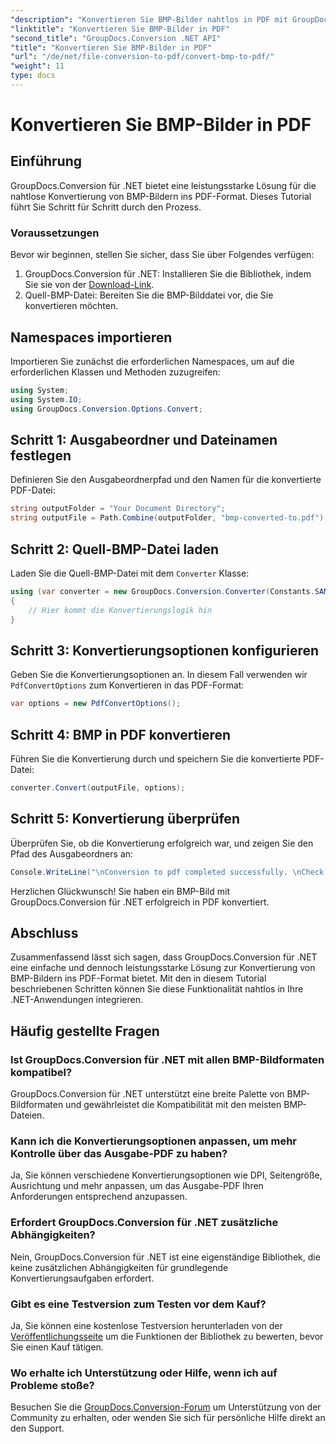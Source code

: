 ```yaml
---
"description": "Konvertieren Sie BMP-Bilder nahtlos in PDF mit GroupDocs.Conversion für .NET. Anpassbare Optionen für optimale Ausgabe."
"linktitle": "Konvertieren Sie BMP-Bilder in PDF"
"second_title": "GroupDocs.Conversion .NET API"
"title": "Konvertieren Sie BMP-Bilder in PDF"
"url": "/de/net/file-conversion-to-pdf/convert-bmp-to-pdf/"
"weight": 11
type: docs
---
```

# Konvertieren Sie BMP-Bilder in PDF

## Einführung
GroupDocs.Conversion für .NET bietet eine leistungsstarke Lösung für die nahtlose Konvertierung von BMP-Bildern ins PDF-Format. Dieses Tutorial führt Sie Schritt für Schritt durch den Prozess.
### Voraussetzungen
Bevor wir beginnen, stellen Sie sicher, dass Sie über Folgendes verfügen:
1. GroupDocs.Conversion für .NET: Installieren Sie die Bibliothek, indem Sie sie von der [Download-Link](https://releases.groupdocs.com/conversion/net/).
2. Quell-BMP-Datei: Bereiten Sie die BMP-Bilddatei vor, die Sie konvertieren möchten.

## Namespaces importieren
Importieren Sie zunächst die erforderlichen Namespaces, um auf die erforderlichen Klassen und Methoden zuzugreifen:
```csharp
using System;
using System.IO;
using GroupDocs.Conversion.Options.Convert;
```
## Schritt 1: Ausgabeordner und Dateinamen festlegen
Definieren Sie den Ausgabeordnerpfad und den Namen für die konvertierte PDF-Datei:
```csharp
string outputFolder = "Your Document Directory";
string outputFile = Path.Combine(outputFolder, "bmp-converted-to.pdf");
```
## Schritt 2: Quell-BMP-Datei laden
Laden Sie die Quell-BMP-Datei mit dem `Converter` Klasse:
```csharp
using (var converter = new GroupDocs.Conversion.Converter(Constants.SAMPLE_BMP))
{
    // Hier kommt die Konvertierungslogik hin
}
```
## Schritt 3: Konvertierungsoptionen konfigurieren
Geben Sie die Konvertierungsoptionen an. In diesem Fall verwenden wir `PdfConvertOptions` zum Konvertieren in das PDF-Format:
```csharp
var options = new PdfConvertOptions();
```
## Schritt 4: BMP in PDF konvertieren
Führen Sie die Konvertierung durch und speichern Sie die konvertierte PDF-Datei:
```csharp
converter.Convert(outputFile, options);
```
## Schritt 5: Konvertierung überprüfen
Überprüfen Sie, ob die Konvertierung erfolgreich war, und zeigen Sie den Pfad des Ausgabeordners an:
```csharp
Console.WriteLine("\nConversion to pdf completed successfully. \nCheck output in {0}", outputFolder);
```
Herzlichen Glückwunsch! Sie haben ein BMP-Bild mit GroupDocs.Conversion für .NET erfolgreich in PDF konvertiert.

## Abschluss
Zusammenfassend lässt sich sagen, dass GroupDocs.Conversion für .NET eine einfache und dennoch leistungsstarke Lösung zur Konvertierung von BMP-Bildern ins PDF-Format bietet. Mit den in diesem Tutorial beschriebenen Schritten können Sie diese Funktionalität nahtlos in Ihre .NET-Anwendungen integrieren.
## Häufig gestellte Fragen
### Ist GroupDocs.Conversion für .NET mit allen BMP-Bildformaten kompatibel?
GroupDocs.Conversion für .NET unterstützt eine breite Palette von BMP-Bildformaten und gewährleistet die Kompatibilität mit den meisten BMP-Dateien.
### Kann ich die Konvertierungsoptionen anpassen, um mehr Kontrolle über das Ausgabe-PDF zu haben?
Ja, Sie können verschiedene Konvertierungsoptionen wie DPI, Seitengröße, Ausrichtung und mehr anpassen, um das Ausgabe-PDF Ihren Anforderungen entsprechend anzupassen.
### Erfordert GroupDocs.Conversion für .NET zusätzliche Abhängigkeiten?
Nein, GroupDocs.Conversion für .NET ist eine eigenständige Bibliothek, die keine zusätzlichen Abhängigkeiten für grundlegende Konvertierungsaufgaben erfordert.
### Gibt es eine Testversion zum Testen vor dem Kauf?
Ja, Sie können eine kostenlose Testversion herunterladen von der [Veröffentlichungsseite](https://releases.groupdocs.com/) um die Funktionen der Bibliothek zu bewerten, bevor Sie einen Kauf tätigen.
### Wo erhalte ich Unterstützung oder Hilfe, wenn ich auf Probleme stoße?
Besuchen Sie die [GroupDocs.Conversion-Forum](https://forum.groupdocs.com/c/conversion/11) um Unterstützung von der Community zu erhalten, oder wenden Sie sich für persönliche Hilfe direkt an den Support.